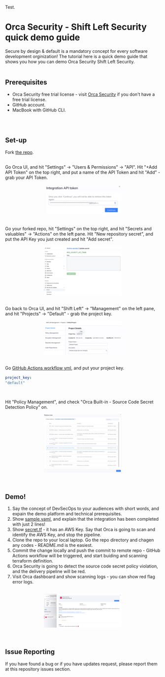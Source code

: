 Test.

# Orca Security - Shift Left Security quick demo guide
Secure by design & default is a mandatory concept for every software development orginization!  The tutorial here is a quick demo guide that shows you how you can demo Orca Security Shift Left Security.
<br>
<br>


## Prerequisites
- Orca Security free trial license - visit [Orca Security](https://orca.security/lp/cloud-security-risk-assessment/) if you don't have a free trial license.
- GitHub account.
- MacBook with GitHub CLI.
<br>
<br>


## Set-up
Fork [the repo](https://github.com/hisashiyamaguchi/shift-left-secret).
<br>
<br>

Go Orca UI, and hit "Settings" -> "Users & Permissions" -> "API".  Hit "+Add API Token" on the top right, and put a name of the API Token and hit "Add" - grab your API Token.
<br>
<div align="center">
<img src="./images/API Token.png" width=50%>
</div>
<br>

Go your forked repo, hit "Settings" on the top right, and hit "Secrets and valuables" -> "Actions" on the left pane. Hit "New repository secret", and put the API Key you just created and hit "Add secret".
<br>
<div align="center">
<img src="./images/GHA Env Valuable.png" width=50%>
</div>
<br>

Go back to Orca UI, and hit "Shift Left" -> "Management" on the left pane, and hit "Projects" -> "Default" - grab the project key.
<br>
<div align="center">
<img src="./images/SLS Project Key.png" width=50%>
</div>
<br>

Go [GitHub Actions workflow yml](https://github.com/hisashiyamaguchi/shift-left-secret/blob/main/.github/workflows/sample.yaml), and put your project key.
```yml
project_key:
"default"
```
<br>

Hit "Policy Management", and check "Orca Built-in - Source Code Secret Detection Policy" on.
<br>
<div align="center">
<img src="./images/SLS Policies.png" width=50%>
</div>
<br>
<br>


## Demo!
1. Say the concept of DevSecOps to your audiences with short words, and expain the demo platform and technical prerequisites.
2. Show [sample.yaml](https://github.com/hisashiyamaguchi/shift-left-secret/blob/main/.github/workflows/sample.yaml), and explain that the integration has been completed with just 2 lines!
3. Show [secret.tf](https://github.com/hisashiyamaguchi/shift-left-secret/blob/main/samples/secret.tf) - it has an AWS Key. Say that Orca is going to scan and identify the AWS Key, and stop the pipeline.
4. Clone the repo to your local laptop. Go the repo directory and chagen any codes - README.md is the easiest.
5. Commit the change locally and push the commit to remote repo - GitHub Actions workflow will be triggered, and start buiding and scanning terraform definition.
5. Orca Security is going to detect the source code secret policy violation, and the delivery pipeline will be red.
6. Visit Orca dashboard and show scanning logs - you can show red flag error logs.
<br>
<div align="center">
<img src="./images/Scan Log Sample.png" width=50%>
</div>
<br>
<br>


## Issue Reporting
If you have found a bug or if you have updates request, please report them at this repository issues section.
